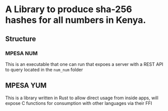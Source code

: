 # A Library to produce sha-256 hashes for all numbers in Kenya.

## Structure

### MPESA NUM
This is an executable that one can run that expoes a server with a REST
API to query located in the `num_num` folder

## MPESA YUM
This is a library written in Rust to allow direct usage from inside apps,
will expose C functions for consumption with other languages via their FFI
